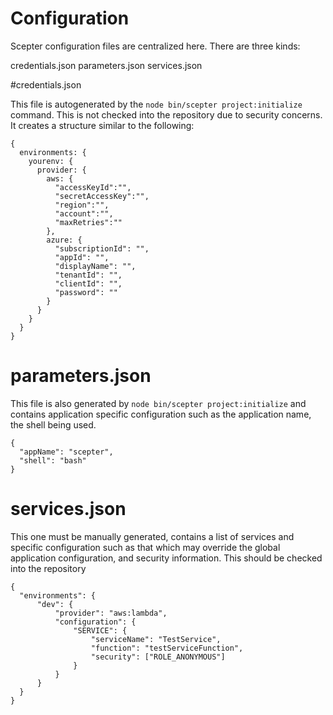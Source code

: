 # Configuration

Scepter configuration files are centralized here. There are three kinds:

credentials.json
parameters.json
services.json

#credentials.json

This file is autogenerated by the `node bin/scepter project:initialize` command. This is not checked into the repository due to security concerns. It creates a structure similar to the following:

    {
      environments: {
        yourenv: {
          provider: {
            aws: {
              "accessKeyId":"",
              "secretAccessKey":"",
              "region":"",
              "account":"",
              "maxRetries":""
            },
            azure: {
              "subscriptionId": "",
              "appId": "",
              "displayName": "",
              "tenantId": "",
              "clientId": "",
              "password": ""
            }
          }
        }
      }
    }

# parameters.json

This file is also generated by `node bin/scepter project:initialize` and contains application specific configuration such as the application name, the shell being used. 

    {
      "appName": "scepter",
      "shell": "bash"
    } 

# services.json

This one must be manually generated, contains a list of services and specific configuration such as that which may override the global application configuration, and security information. This should be checked into the repository

    {
      "environments": {
          "dev": {
              "provider": "aws:lambda",
              "configuration": {
                  "SERVICE": {
                      "serviceName": "TestService",
                      "function": "testServiceFunction",
                      "security": ["ROLE_ANONYMOUS"]
                  }
              }
          }
      }
    }